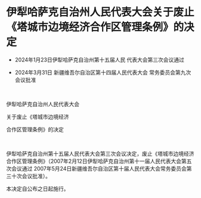 # 伊犁哈萨克自治州人民代表大会关于废止《塔城市边境经济合作区管理条例》的决定

- 2024年1月23日伊犁哈萨克自治州第十五届人民
  代表大会第三次会议通过

- 2024年3月31日
  新疆维吾尔自治区第十四届人民代表大会
  常务委员会第九次会议批准

<!-- INFO END -->

​

伊犁哈萨克自治州人民代表大会

关于废止《塔城市边境经济

合作区管理条例》的决定

​

伊犁哈萨克自治州第十五届人民代表大会第三次会议决定，废止《塔城市边境经济合作区管理条例》（2007年2月12日伊犁哈萨克自治州第十一届人民代表大会第五次会议通过 2007年5月24日新疆维吾尔自治区第十届人民代表大会常务委员会第三十次会议批准）。

本决定自公布之日起施行。

